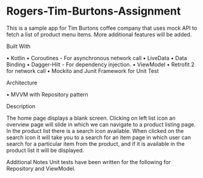 # Rogers-Tim-Burtons-Assignment
This is a sample app for Tim Burtons coffee company that uses mock API to fetch a list of product menu items. More additional features will be added.

Built With

• Kotlin 
• Coroutines - For asynchronous network call 
• LiveData 
• Data Binding 
• Dagger-Hilt - For dependency injection. 
• ViewModel 
• Retrofit 2 for network call
• Mockito and Junit Framework for Unit Test

Architecture

• MVVM with Repository pattern

Description

The home page displays a blank screen. Clicking on left list icon an overview page will slide in which we can navigate to a product listing page.
In the product list there is a search icon available.
When clicked on the search icon it will take you to a search for an item page in which user can search for a particular item from the product, and if it is available in the product list it will be displayed.


Additional Notes
Unit tests have been written for the following for Repository and ViewModel.